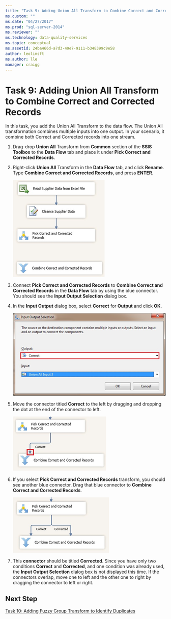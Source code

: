 ```yaml
---
title: "Task 9: Adding Union All Transform to Combine Correct and Corrected Records | Microsoft Docs"
ms.custom: ""
ms.date: "04/27/2017"
ms.prod: "sql-server-2014"
ms.reviewer: ""
ms.technology: data-quality-services
ms.topic: conceptual
ms.assetid: 24ba466d-a7d3-49e7-9111-b348399c9e58
author: leolimsft
ms.author: lle
manager: craigg
---
```

# Task 9: Adding Union All Transform to Combine Correct and Corrected Records
  In this task, you add the Union All Transform to the data flow. The Union All transformation combines multiple inputs into one output. In your scenario, it combine both Correct and Corrected records into one stream.  
  
1.  Drag-drop **Union All** Transform from **Common** section of the **SSIS Toolbox** to the **Data Flow** tab and place it under **Pick Correct and Corrected Records**.  
  
2.  Right-click **Union All** Transform in the **Data Flow** tab, and click **Rename**. Type **Combine Correct and Corrected Records**, and press **ENTER**.  
  
     ![Combine Correct and Corrected Reocrds](../../2014/tutorials/media/et-addinguattocombinecacrecords-01.jpg "Combine Correct and Corrected Reocrds")  
  
3.  Connect **Pick Correct and Corrected Records** to **Combine Correct and Corrected Records** in the **Data Flow** tab by using the blue connector. You should see the **Input Output Selection** dialog box.  
  
4.  In the **Input Output** dialog box, select **Correct** for **Output** and click **OK**.  
  
     ![Input Output Selection Dialog Box](../../2014/tutorials/media/et-addinguattocombinecacrecords-02.jpg "Input Output Selection Dialog Box")  
  
5.  Move the connector titled **Correct** to the left by dragging and dropping the dot at the end of the connector to left.  
  
     ![Connect Correct to Combine Correct and Corrected](../../2014/tutorials/media/et-addinguattocombinecacrecords-03.jpg "Connect Correct to Combine Correct and Corrected")  
  
6.  If you select **Pick Correct and Corrected Records** transform, you should see another blue connector. Drag that blue connector to **Combine Correct and Corrected Records**.  
  
     ![Connect Corrected to Combine Correct and Corrected](../../2014/tutorials/media/et-addinguattocombinecacrecords-04.jpg "Connect Corrected to Combine Correct and Corrected")  
  
7.  This **connector** should be titled **Corrected**. Since you have only two conditions **Correct** and **Corrected**, and one condition was already used, the **Input Output Selection** dialog box is not displayed this time. If the connectors overlap, move one to left and the other one to right by dragging the connector to left or right.  
  
## Next Step  
 [Task 10: Adding Fuzzy Group Transform to Identify Duplicates](../../2014/tutorials/task-10-adding-fuzzy-group-transform-to-identify-duplicates.md)  
  
  
